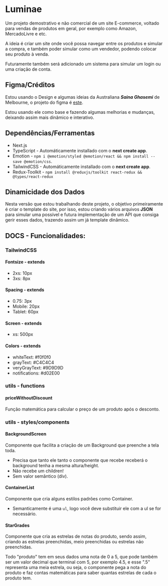 # Luminae

Um projeto demostrativo e não comercial de um site E-commerce, voltado para vendas de produtos em geral, por exemplo como Amazon, MercadoLivre e etc.

A ideia é criar um site onde você possa navegar entre os produtos e simular a compra, e também poder simular como um vendedor, podendo colocar seu produto à venda.

Futuramente também será adicionado um sistema para simular um login ou uma criação de conta.

## Figma/Créditos

Estou usando o Design e algumas ideias da Australiana ***Saina Ghasemi*** de Melbourne, o projeto do figma é [este](https://www.figma.com/file/UN5zuXxowlakVlkj9u7ef8/Ecommerce-UI-Kit-(Community)?node-id=0%3A1&mode=dev).

Estou usando ele como base e fazendo algumas melhorias e mudanças, deixando assim mais dinâmico e interativo.

## Dependências/Ferramentas

- Next.js
- TypeScript - Automáticamente installado com o **next create app**.
- Emotion - `npm i @emotion/styled @emotion/react && npm install --save @emotion/css`.
- TailwindCSS - Automáticamente installado com o **next create app**.
- Redux-Toolkit - `npm install @reduxjs/toolkit react-redux && @types/react-redux`

## Dinamicidade dos Dados

Nesta versão que estou trabalhando deste projeto, o objetivo primeiramente é criar o template do site, por isso, estou criando vários arquivos **JSON** para simular uma possível e futura implementação de um API que consiga gerir esses dados, trazendo assim um já template dinâmico.

## DOCS - Funcionalidades:

### TailwindCSS

#### Fontsize - extends

- 2xs: 10px
- 3xs: 8px

#### Spacing - extends

- 0.75: 3px
- Mobile: 20px
- Tablet: 60px

#### Screen - extends

- xs: 500px

#### Colors - extends

- whiteText: #f0f0f0
- grayText: #C4C4C4
- veryGrayText: #9D9D9D
- notifications: #d02E00

### utils - functions

#### priceWithoutDiscount

Função matemática para calcular o preço de um produto após o desconto.

### utils - styles/components

#### BackgroundScreen

Componente que facilita a criação de um Background que preenche a tela toda.

- Precisa que tanto ele tanto o componente que recebe receberá o background tenha a mesma altura/height.
- Não recebe um children!
- Sem valor semântico (div).

#### ContainerList 

Componente que cria alguns estilos padrões como Container.

- Semanticamente é uma ``ul``, logo você deve substituir ele com a ul se for necessário.

#### StarGrades 

Componente que cria as estrelas de notas do produto, sendo assim, criando as estrelas preenchidas, meio preenchidas ou estrelas não preenchidas.

Todo "produto" tem em seus dados uma nota de 0 a 5, que pode também ser um valor decimal que terminal com 5, por exemplo 4.5, e esse ".5" representa uma meia estrela, ou seja, o componente pega a nota do produto e faz contas matemáticas para saber quantas estrelas de cada o produto tem. 